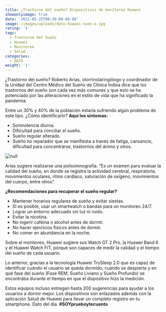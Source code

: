```yaml
---
title: ¿Trastorno del sueño? Dispositivos de monitoreo Huawei
showonlyimage: true
date: '2021-05-25T09:30:09-04:00'
image: /images/uploads/dato-huawei-suen-o.jpg
rating: '1'
tags:
  - Trastorno del Sueño
  - Huawei
  - Monitoreo
  - Salud
categories:
  - DATO
weight: '1'
---
```

¿Trastorno del sueño? Roberto Arias, otorrinolaringólogo y coordinador de la Unidad del Centro Médico del Sueño de Clínica Indisa dice que los trastornos del sueño son cada vez más comunes y que esto se ha potenciado por las alteraciones en el estilo de vida que ha significado la pandemia. 

<!--more-->

Entre un 30% y 40% de la población estaría sufriendo algún problema de este tipo. ¿Cómo identificarlo? **Aquí los síntomas:**

* Somnolencia diurna.
* Dificultad para conciliar el sueño.
* Sueño regular alterado.
* Sueño no reparador que se manifiesta a través de fatiga, cansancio, dificultad para concentrarse, trastornos del ánimo y otros.

![null](/images/uploads/dato-huawei-suen-o.jpg)

Arias sugiere realizarse una polisomnografía. “Es un examen para evaluar la calidad del sueño, en donde se registra la actividad cerebral, respiratoria, movimientos oculares, ritmo cardíaco, saturación de oxígeno, movimientos del cuerpo, entre otros”.

**¿Recomendaciones para recuperar el sueño regular?**

* Mantener horarios regulares de sueño y evitar siestas.
* Si es posible, usar un smartwatch o bandas para un monitoreo 24/7.
* Lograr un entorno adecuado sin luz ni ruido.
* Evitar la nicotina.
* No ingerir cafeína o alcohol antes de dormir.
* No hacer ejercicios físicos antes de dormir.
* No comer en abundancia en la noche.

Sobre el monitoreo, Huawei sugiere sus Watch GT 2 Pro, la Huawei Band 6 y el Huawei Watch FIT, porque son capaces de medir la calidad y el tiempo del sueño de cada usuario.

Lo anterior, gracias a la tecnología Huawei TruSleep 2.0 que es capaz de identificar cuándo el usuario se queda dormido, cuándo se despierta y en qué fase del sueño (Fase REM, Sueño Liviano y Sueño Profundo) se encontraba durante el tiempo en que el dispositivo hizo la medición.

Estos equipos incluso entregan hasta 200 sugerencias para ayudar a los usuarios a dormir mejor. Los dispositivos son enlazados además con la aplicación Salud de Huawei para llevar un completo registro en tu smartphone. Dato del día. **\#SOYprueboytecuento**
